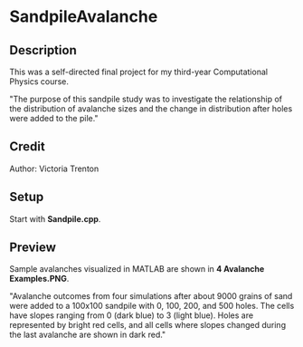 # SandpileAvalanche

## Description

This was a self-directed final project for my third-year Computational Physics course.

"The purpose of this sandpile study was to investigate the relationship of the distribution of avalanche sizes and the change in distribution after holes were added to the pile."

## Credit

Author: Victoria Trenton

## Setup

Start with **Sandpile.cpp**.

## Preview

Sample avalanches visualized in MATLAB are shown in **4 Avalanche Examples.PNG**.

"Avalanche outcomes from four simulations after about 9000 grains of sand were added to a 100x100 sandpile with 0, 100, 200, and 500 holes. The cells have slopes ranging from 0 (dark blue) to 3 (light blue). Holes are represented by bright red cells, and all cells where slopes changed during the last avalanche are shown in dark red."
